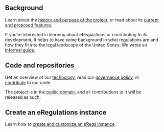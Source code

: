 
## Background

Learn about the [history and purpose of the project](history/), or read about its [current and proposed features](features/).

If you’re interested in learning about eRegulations or contributing to its development, it helps to have some background in what regulations are and how they fit into the legal landscape of the United States. We wrote an [informal guide](introduction/).

## Code and repositories

Get an overview of our [technology](technology/), read our [governance policy](/contributing/#governance), or [contribute](/contributing/) to our code.

The project is in the [public domain](/contributing/#public-domain/), and all contributions to it will be released as such.

## Create an eRegulations instance

Learn how to [create and customize an eRegs instance](theming/).

